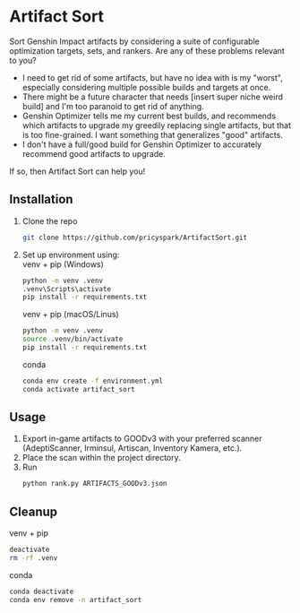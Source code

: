 # Artifact Sort

Sort Genshin Impact artifacts by considering a suite of configurable
optimization targets, sets, and rankers. Are any of these problems
relevant to you?

- I need to get rid of some artifacts, but have no idea with is my
  "worst", especially considering multiple possible builds and targets
  at once.
- There might be a future character that needs [insert super niche weird
  build] and I'm too paranoid to get rid of anything.
- Genshin Optimizer tells me my current best builds, and recommends
  which artifacts to upgrade my greedily replacing single artifacts, but
  that is too fine-grained. I want something that generalizes "good"
  artifacts.
- I don't have a full/good build for Genshin Optimizer to accurately
  recommend good artifacts to upgrade.

If so, then Artifact Sort can help you!

## Installation
1. Clone the repo
   ```sh
   git clone https://github.com/pricyspark/ArtifactSort.git
   ```
2. <p>Set up environment using:<br>
   venv + pip (Windows)</p>

   ```sh
   python -m venv .venv
   .venv\Scripts\activate
   pip install -r requirements.txt
   ```
   venv + pip (macOS/Linus)
   ```sh
   python -m venv .venv
   source .venv/bin/activate
   pip install -r requirements.txt
   ```
   conda
   ```sh
   conda env create -f environment.yml
   conda activate artifact_sort
   ```
## Usage
1. Export in-game artifacts to GOODv3 with your preferred scanner
   (AdeptiScanner, Irminsul, Artiscan, Inventory Kamera, etc.).
2. Place the scan within the project directory.
3. Run
   ```sh
   python rank.py ARTIFACTS_GOODv3.json
   ```
## Cleanup
venv + pip
```sh
deactivate
rm -rf .venv
```
conda
```sh
conda deactivate
conda env remove -n artifact_sort
```